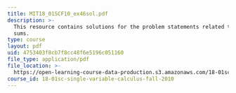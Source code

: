 ```yaml
---
title: MIT18_01SCF10_ex46sol.pdf
description: >-
  This resource contains solutions for the problem statements related to Riemann
  sums.
type: course
layout: pdf
uid: 4753403f8cb7f8cc48f6e5196c051160
file_type: application/pdf
file_location: >-
  https://open-learning-course-data-production.s3.amazonaws.com/18-01sc-single-variable-calculus-fall-2010/4753403f8cb7f8cc48f6e5196c051160_MIT18_01SCF10_ex46sol.pdf
course_id: 18-01sc-single-variable-calculus-fall-2010
---
```

